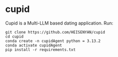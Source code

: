 # cupid
Cupid is a Multi-LLM based dating application.
Run:
```
git clone https://github.com/HEISENYAN/cupid
cd cupid
conda create -n cupidAgent python = 3.13.2
conda activate cupidAgent
pip install -r requirements.txt
```
